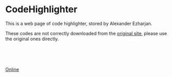 # CodeHighlighter
This is a web page of code highlighter, stored by Alexander Ezharjan.

These codes are not correctly downloaded from the [original site](https://highlightcode.com/), please use the original ones directly.


<br>

<br>

<br>

[Online](https://highlightcode.com/)
